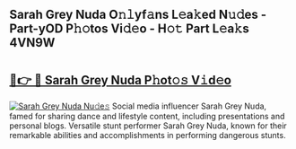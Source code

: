 ## Sarah Grey Nuda O𝚗𝚕yf𝚊ns L𝚎a𝚔ed N𝚞𝚍es - Part-yOD P𝚑𝚘tos Vi𝚍𝚎o - H𝚘𝚝 Part L𝚎a𝚔s 4VN9W

# <h2><a href="http://kfcj56.oniu.top/?m=Sarah+Grey+Nuda">🔗👉 🔴 Sarah Grey Nuda P𝚑ot𝚘𝚜 V𝚒d𝚎o</a></h2>

[![Sarah Grey Nuda Nu𝚍e𝚜](https://i.imgur.com/0qMVB7G.gif)](http://kfcj56.oniu.top/?m=Sarah+Grey+Nuda)
Social media influencer Sarah Grey Nuda, famed for sharing dance and lifestyle content, including presentations and personal blogs. Versatile stunt performer Sarah Grey Nuda, known for their remarkable abilities and accomplishments in performing dangerous stunts.  
